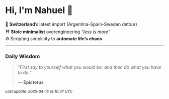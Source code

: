 # Hi, I'm Nahuel :tiger:

📍 **Switzerland**’s latest import (Argentina-Spain-Sweden detour)  
⛩️ **Stoic minimalist** overengineering *“less is more”*  
⚙️ Scripting simplicity to **automate life’s chaos**

---

### Daily Wisdom
> _"First say to yourself what you would be; and then do what you have to do."_  
>
> — **Epictetus**

<sub>*Last update: 2025-04-15 18:10:37 UTC*</sub>

